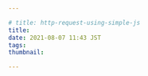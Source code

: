 ```yaml
---

# title: http-request-using-simple-js
title:
date: 2021-08-07 11:43 JST
tags: 
thumbnail:

---
```



